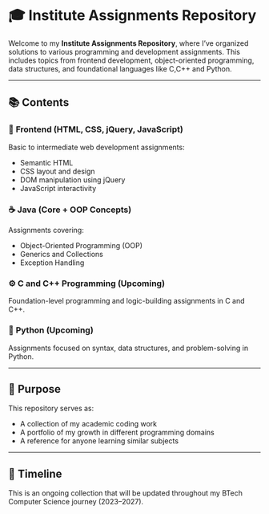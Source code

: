 # 🎓 Institute Assignments Repository

Welcome to my **Institute Assignments Repository**, where I’ve organized solutions to various programming and development assignments. This includes topics from frontend development, object-oriented programming, data structures, and foundational languages like C,C++ and Python.

---

## 📚 Contents

### 🔷 **Frontend (HTML, CSS, jQuery, JavaScript)**
Basic to intermediate web development assignments:
- Semantic HTML
- CSS layout and design
- DOM manipulation using jQuery
- JavaScript interactivity

### ☕ **Java (Core + OOP Concepts)**
Assignments covering:
- Object-Oriented Programming (OOP)
- Generics and Collections
- Exception Handling

### ⚙️ **C and C++ Programming (Upcoming)**
Foundation-level programming and logic-building assignments in C and C++.

### 🐍 **Python (Upcoming)**
Assignments focused on syntax, data structures, and problem-solving in Python.

---

## 🚀 Purpose

This repository serves as:
- A collection of my academic coding work
- A portfolio of my growth in different programming domains
- A reference for anyone learning similar subjects

---

## 📅 Timeline

This is an ongoing collection that will be updated throughout my BTech Computer Science journey (2023–2027).

